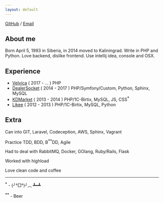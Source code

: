 ```yaml
---
layout: default
---
```


[GitHub](https://github.com/neronmoon) / [Email](mailto:alistar.neron@gmail.com)

## About me

Born April 5, 1993 in Siberia, in 2014 moved to Kaliningrad. Write in PHP and Python. Love backend, dislike frontend. Use intellij idea, console and OSX.

## Experience

- [Velvica](http://velvica.com/) ( 2017 - ... ) PHP
- [DealerSocket](http://dealersocket.com/) ( 2014 - 2017 ) PHP/Symfony/Custom, Python, Sphinx, MySQL
- [KDMarket](http://kdmarket.ru/) ( 2013 - 2014 ) PHP/1C-Birtix, MySQL, JS, CSS<sup>**\***</sup>
- [Likee](https://likee.ru/) ( 2012 - 2013 ) PHP/1C-Birtix, MySQL, Python

## Extra

Can into GIT, Laravel, Codeception, AWS, Sphinx, Vagrant

Practice TDD, BDD, B<sup>**\***</sup><sup>**\***</sup>DD, Agile

Had to deal with  RabbitMQ, Docker, GOlang, Ruby/Rails, Flask

Worked with highload

Love clean code and coffee

------

<sup>**\***</sup> - (╯°□°)╯︵ ┻━┻

<sup>**\***</sup><sup>**\***</sup> - Beer
